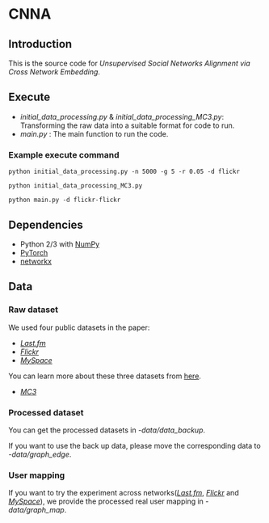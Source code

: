 # CNNA
## Introduction
This is the source code for *Unsupervised Social Networks Alignment via Cross Network Embedding*. 

## Execute
* *initial_data_processing.py* & *initial_data_processing_MC3.py*: Transforming the raw data into a suitable format for code to run.
* *main.py* : The main function to run the code.

### Example execute command
```
python initial_data_processing.py -n 5000 -g 5 -r 0.05 -d flickr
```
```
python initial_data_processing_MC3.py
```
```
python main.py -d flickr-flickr
```

## Dependencies
* Python 2/3 with [NumPy](http://www.numpy.org/)
* [PyTorch](http://pytorch.org/)
* [networkx](http://networkx.github.io/)

## Data
### Raw dataset
We used four public datasets in the paper: 

* *[Last.fm](http://lfs.aminer.cn/lab-datasets/multi-sns/lastfm.tar.gz)*
* *[Flickr](http://lfs.aminer.cn/lab-datasets/multi-sns/livejournal.tar.gz)*
* *[MySpace](http://lfs.aminer.cn/lab-datasets/multi-sns/myspace.tar.gz)*

You can learn more about these three datasets from [here](https://www.aminer.cn/cosnet). 

* *[MC3](http://vacommunity.org/VAST+Challenge+2018+MC3)*

### Processed dataset
You can get the processed datasets in *-data/data_backup*.

If you want to use the back up data, please move the corresponding data to *-data/graph_edge*.

### User mapping
If you want to try the experiment across networks(*[Last.fm](http://lfs.aminer.cn/lab-datasets/multi-sns/lastfm.tar.gz)*, *[Flickr](http://lfs.aminer.cn/lab-datasets/multi-sns/livejournal.tar.gz)* and *[MySpace](http://lfs.aminer.cn/lab-datasets/multi-sns/myspace.tar.gz)*), we provide the processed real user mapping in *-data/graph_map*.
